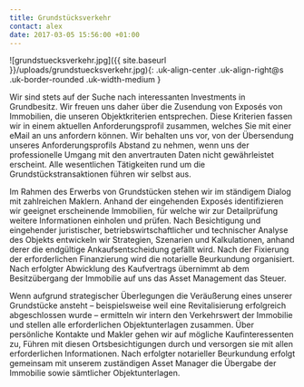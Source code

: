 ```yaml
---
title: Grundstücksverkehr
contact: alex
date: 2017-03-05 15:56:00 +01:00
---
```


![grundstuecksverkehr.jpg]({{ site.baseurl }}/uploads/grundstuecksverkehr.jpg){: .uk-align-center .uk-align-right@s .uk-border-rounded .uk-width-medium }

Wir sind stets auf der Suche nach interessanten Investments in Grundbesitz. Wir freuen uns daher über die Zusendung von Exposés von Immobilien, die unseren Objektkriterien entsprechen. Diese Kriterien fassen wir in einem aktuellen Anforderungsprofil zusammen, welches Sie mit einer eMail an uns anfordern können. Wir behalten uns vor, von der Übersendung unseres Anforderungsprofils Abstand zu nehmen, wenn uns der professionelle Umgang mit den anvertrauten Daten nicht gewährleistet erscheint. Alle wesentlichen Tätigkeiten rund um die Grundstückstransaktionen führen wir selbst aus.

Im Rahmen des Erwerbs von Grundstücken stehen wir im ständigem Dialog mit zahlreichen Maklern. Anhand der eingehenden Exposés identifizieren wir geeignet erscheinende Immobilien, für welche wir zur Detailprüfung weitere Informationen einholen und prüfen. Nach Besichtigung und eingehender juristischer, betriebswirtschaftlicher und technischer Analyse des Objekts entwickeln wir Strategien, Szenarien und Kalkulationen, anhand derer die endgültige Ankaufsentscheidung gefällt wird. Nach der Fixierung der erforderlichen Finanzierung wird die notarielle Beurkundung organisiert. Nach erfolgter Abwicklung des Kaufvertrags übernimmt ab dem Besitzübergang der Immobilie auf uns das Asset Management das Steuer.

Wenn aufgrund strategischer Überlegungen die Veräußerung eines unserer Grundstücke ansteht – beispielsweise weil eine Revitalisierung erfolgreich abgeschlossen wurde – ermitteln wir intern den Verkehrswert der Immobilie und stellen alle erforderlichen Objektunterlagen zusammen. Über persönliche Kontakte und Makler gehen wir auf mögliche Kaufinteressenten zu, Führen mit diesen Ortsbesichtigungen durch und versorgen sie mit allen erforderlichen Informationen. Nach erfolgter notarieller Beurkundung erfolgt gemeinsam mit unserem zuständigen Asset Manager die Übergabe der Immobilie sowie sämtlicher Objektunterlagen.
